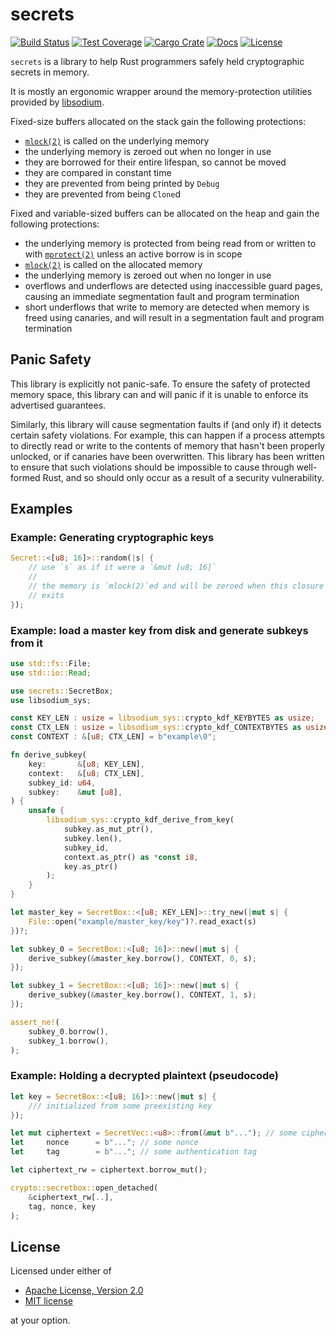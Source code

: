 secrets
=======

[![Build Status][badge-ci]][ci]
[![Test Coverage][badge-coverage]][coverage]
[![Cargo Crate][badge-package]][package]
[![Docs][badge-docs]][docs]
[![License][badge-license]][license]

`secrets` is a library to help Rust programmers safely held cryptographic
secrets in memory.

It is mostly an ergonomic wrapper around the memory-protection utilities
provided by [libsodium].

Fixed-size buffers allocated on the stack gain the following protections:

* [`mlock(2)`][mlock] is called on the underlying memory
* the underlying memory is zeroed out when no longer in use
* they are borrowed for their entire lifespan, so cannot be moved
* they are compared in constant time
* they are prevented from being printed by `Debug`
* they are prevented from being `Clone`d

Fixed and variable-sized buffers can be allocated on the heap and gain
the following protections:

* the underlying memory is protected from being read from or written to
  with [`mprotect(2)`][mprotect] unless an active borrow is in scope
* [`mlock(2)`][mlock] is called on the allocated memory
* the underlying memory is zeroed out when no longer in use
* overflows and underflows are detected using inaccessible guard pages,
  causing an immediate segmentation fault and program termination
* short underflows that write to memory are detected when memory is
  freed using canaries, and will result in a segmentation fault and
  program termination

Panic Safety
------------

This library is explicitly not panic-safe. To ensure the safety of
protected memory space, this library can and will panic if it is unable
to enforce its advertised guarantees.

Similarly, this library will cause segmentation faults if (and only if)
it detects certain safety violations. For example, this can happen if
a process attempts to directly read or write to the contents of memory
that hasn't been properly unlocked, or if canaries have been
overwritten. This library has been written to ensure that such
violations should be impossible to cause through well-formed Rust, and
so should only occur as a result of a security vulnerability.

Examples
--------

### Example: Generating cryptographic keys

```rust
Secret::<[u8; 16]>::random(|s| {
    // use `s` as if it were a `&mut [u8; 16]`
    //
    // the memory is `mlock(2)`ed and will be zeroed when this closure
    // exits
});
```

### Example: load a master key from disk and generate subkeys from it

```rust
use std::fs::File;
use std::io::Read;

use secrets::SecretBox;
use libsodium_sys;

const KEY_LEN : usize = libsodium_sys::crypto_kdf_KEYBYTES as usize;
const CTX_LEN : usize = libsodium_sys::crypto_kdf_CONTEXTBYTES as usize;
const CONTEXT : &[u8; CTX_LEN] = b"example\0";

fn derive_subkey(
    key:       &[u8; KEY_LEN],
    context:   &[u8; CTX_LEN],
    subkey_id: u64,
    subkey:    &mut [u8],
) {
    unsafe {
        libsodium_sys::crypto_kdf_derive_from_key(
            subkey.as_mut_ptr(),
            subkey.len(),
            subkey_id,
            context.as_ptr() as *const i8,
            key.as_ptr()
        );
    }
}

let master_key = SecretBox::<[u8; KEY_LEN]>::try_new(|mut s| {
    File::open("example/master_key/key")?.read_exact(s)
})?;

let subkey_0 = SecretBox::<[u8; 16]>::new(|mut s| {
    derive_subkey(&master_key.borrow(), CONTEXT, 0, s);
});

let subkey_1 = SecretBox::<[u8; 16]>::new(|mut s| {
    derive_subkey(&master_key.borrow(), CONTEXT, 1, s);
});

assert_ne!(
    subkey_0.borrow(),
    subkey_1.borrow(),
);
```

### Example: Holding a decrypted plaintext (pseudocode)

```rust
let key = SecretBox::<[u8; 16]>::new(|mut s| {
    /// initialized from some preexisting key
});

let mut ciphertext = SecretVec::<u8>::from(&mut b"..."); // some ciphertext
let     nonce      = b"..."; // some nonce
let     tag        = b"..."; // some authentication tag

let ciphertext_rw = ciphertext.borrow_mut();

crypto::secretbox::open_detached(
    &ciphertext_rw[..],
    tag, nonce, key
);
```

License
-------

Licensed under either of

 * [Apache License, Version 2.0](LICENSE-APACHE)
 * [MIT license](LICENSE-MIT)

at your option.

[ci]:       https://travis-ci.org/stouset/secrets
[coverage]: https://coveralls.io/github/stouset/secrets
[docs]:     https://stouset.github.io/secrets
[license]:  https://github.com/stouset/secrets/blob/master/LICENSE
[package]:  https://crates.io/crates/secrets

[badge-ci]:       https://img.shields.io/travis/stouset/secrets/master.svg
[badge-coverage]: https://coveralls.io/repos/github/stouset/secrets/badge.svg
[badge-docs]:     https://docs.rs/secrets/badge.svg
[badge-license]:  https://img.shields.io/crates/l/secrets.svg
[badge-package]:  https://img.shields.io/crates/v/secrets.svg

[libsodium]: https://download.libsodium.org/doc/memory_management
[mlock]:     http://man7.org/linux/man-pages/man2/mlock.2.html
[mprotect]:  http://man7.org/linux/man-pages/man2/mprotect.2.html
